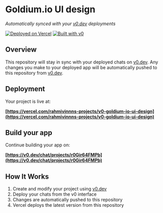 # Goldium.io UI design

*Automatically synced with your [v0.dev](https://v0.dev) deployments*

[![Deployed on Vercel](https://img.shields.io/badge/Deployed%20on-Vercel-black?style=for-the-badge&logo=vercel)](https://vercel.com/rahmivinnns-projects/v0-goldium-io-ui-design)
[![Built with v0](https://img.shields.io/badge/Built%20with-v0.dev-black?style=for-the-badge)](https://v0.dev/chat/projects/r0Gir64FMPb)

## Overview

This repository will stay in sync with your deployed chats on [v0.dev](https://v0.dev).
Any changes you make to your deployed app will be automatically pushed to this repository from [v0.dev](https://v0.dev).

## Deployment

Your project is live at:

**[https://vercel.com/rahmivinnns-projects/v0-goldium-io-ui-design](https://vercel.com/rahmivinnns-projects/v0-goldium-io-ui-design)**

## Build your app

Continue building your app on:

**[https://v0.dev/chat/projects/r0Gir64FMPb](https://v0.dev/chat/projects/r0Gir64FMPb)**

## How It Works

1. Create and modify your project using [v0.dev](https://v0.dev)
2. Deploy your chats from the v0 interface
3. Changes are automatically pushed to this repository
4. Vercel deploys the latest version from this repository